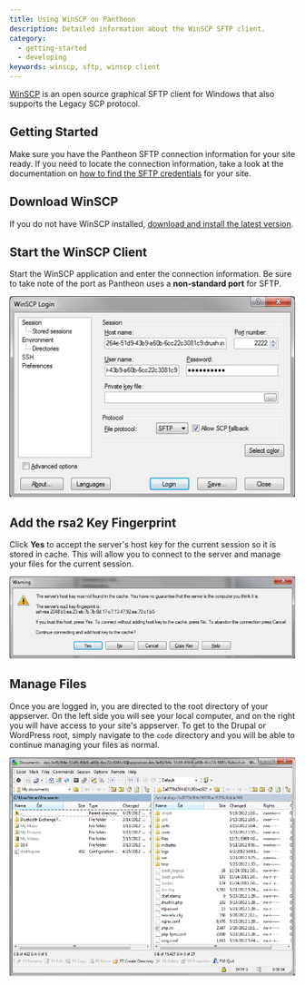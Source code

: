 ```yaml
---
title: Using WinSCP on Pantheon
description: Detailed information about the WinSCP SFTP client.
category:
  - getting-started
  - developing
keywords: winscp, sftp, winscp client
---
```

[WinSCP](http://winscp.net/eng/index.php) is an open source graphical SFTP client for Windows that also supports the Legacy SCP protocol.

## Getting Started

Make sure you have the Pantheon SFTP connection information for your site ready. If you need to locate the connection information, take a look at the documentation on [how to find the SFTP credentials](/docs/articles/sites/code/developing-directly-with-sftp-mode#sftp-connection-information) for your site.

## Download WinSCP

If you do not have WinSCP installed, [download and install the latest version](http://winscp.net/eng/index.php).

## Start the WinSCP Client

Start the WinSCP application and enter the connection information. Be sure to take note of the port as Pantheon uses a **non-standard port** for SFTP.

![Put in your Pantheon SFTP information](/source/docs/assets/images/desk_images/50344.png)

## Add the rsa2 Key Fingerprint

Click **Yes** to accept the server's host key for the current session so it is stored in cache. This will allow you to connect to the server and manage your files for the current session.

![RSA fingerprint](/source/docs/assets/images/desk_images/50345.png)

## Manage Files

Once you are logged in, you are directed to the root directory of your appserver. On the left side you will see your local computer, and on the right you will have access to your site's appserver. To get to the Drupal  or WordPress root, simply navigate to the `code` directory and you will be able to continue managing your files as normal.



 ![Connect to your Pantheon site](/source/docs/assets/images/desk_images/50346.png)
